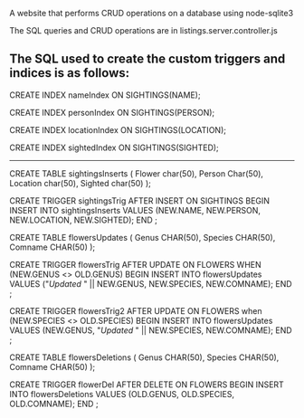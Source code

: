 A website that performs CRUD operations on a database using node-sqlite3

The SQL queries and CRUD operations are in listings.server.controller.js

The SQL used to create the custom triggers and indices is as follows:
--------------------------------------------------------------------------------
CREATE INDEX nameIndex
ON SIGHTINGS(NAME);

CREATE INDEX personIndex
ON SIGHTINGS(PERSON);

CREATE INDEX locationIndex
ON SIGHTINGS(LOCATION);

CREATE INDEX sightedIndex
ON SIGHTINGS(SIGHTED);

--------------------------------------------------------------------------------
CREATE TABLE sightingsInserts (
  Flower char(50),
  Person Char(50),
  Location char(50),
  Sighted char(50)
  );


  CREATE TRIGGER sightingsTrig
  AFTER INSERT ON SIGHTINGS
  BEGIN
  	INSERT INTO sightingsInserts VALUES (NEW.NAME, NEW.PERSON, NEW.LOCATION, NEW.SIGHTED);
  END
  ;

CREATE TABLE flowersUpdates (
  Genus CHAR(50),
  Species CHAR(50),
  Comname CHAR(50)
  );

CREATE TRIGGER flowersTrig
AFTER UPDATE ON FLOWERS
WHEN (NEW.GENUS <> OLD.GENUS)
BEGIN
  INSERT INTO flowersUpdates VALUES ("*Updated* " || NEW.GENUS, NEW.SPECIES, NEW.COMNAME);
END
;

CREATE TRIGGER flowersTrig2
AFTER UPDATE ON FLOWERS
when (NEW.SPECIES <> OLD.SPECIES)
BEGIN
	INSERT INTO flowersUpdates VALUES (NEW.GENUS, "*Updated* " || NEW.SPECIES, NEW.COMNAME);
END
;

CREATE TABLE flowersDeletions (
  Genus CHAR(50),
  Species CHAR(50),
  Comname CHAR(50)
);

CREATE TRIGGER flowerDel
AFTER DELETE ON FLOWERS
BEGIN
	INSERT INTO flowersDeletions VALUES (OLD.GENUS, OLD.SPECIES, OLD.COMNAME);
END
;
